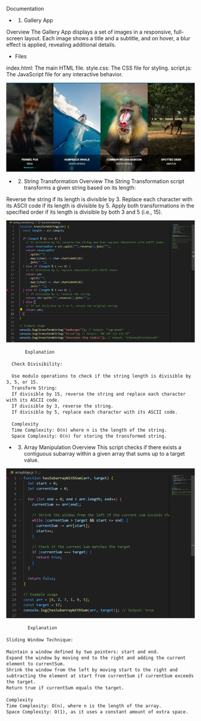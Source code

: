 Documentation

- 1. Gallery App

Overview
The Gallery App displays a set of images in a responsive, full-screen layout. Each image shows a title and a subtitle, and on hover, a blur effect is applied, revealing additional details.

- Files

index.html: The main HTML file.
style.css: The CSS file for styling.
script.js: The JavaScript file for any interactive behavior.

![alt text](/image.png)

- 2.  String Transformation
      Overview
      The String Transformation script transforms a given string based on its length:

Reverse the string if its length is divisible by 3.
Replace each character with its ASCII code if its length is divisible by 5.
Apply both transformations in the specified order if its length is divisible by both 3 and 5 (i.e., 15).

![alt text](image-1.png)

           Explanation

      Check Divisibility:

      Use modulo operations to check if the string length is divisible by 3, 5, or 15.
      Transform String:
      If divisible by 15, reverse the string and replace each character with its ASCII code.
      If divisible by 3, reverse the string.
      If divisible by 5, replace each character with its ASCII code.

      Complexity
      Time Complexity: O(n) where n is the length of the string.
      Space Complexity: O(n) for storing the transformed string.

- 3.  Array Manipulation
      Overview
      This script checks if there exists a contiguous subarray within a given array that sums up to a target value.

![alt text](image-2.png)

            Explanation

    Sliding Window Technique:

    Maintain a window defined by two pointers: start and end.
    Expand the window by moving end to the right and adding the current element to currentSum.
    Shrink the window from the left by moving start to the right and subtracting the element at start from currentSum if currentSum exceeds the target.
    Return true if currentSum equals the target.

    Complexity
    Time Complexity: O(n), where n is the length of the array.
    Space Complexity: O(1), as it uses a constant amount of extra space.
